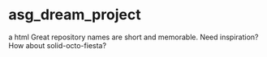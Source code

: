 # asg_dream_project
a html Great repository names are short and memorable. Need inspiration? How about solid-octo-fiesta?
